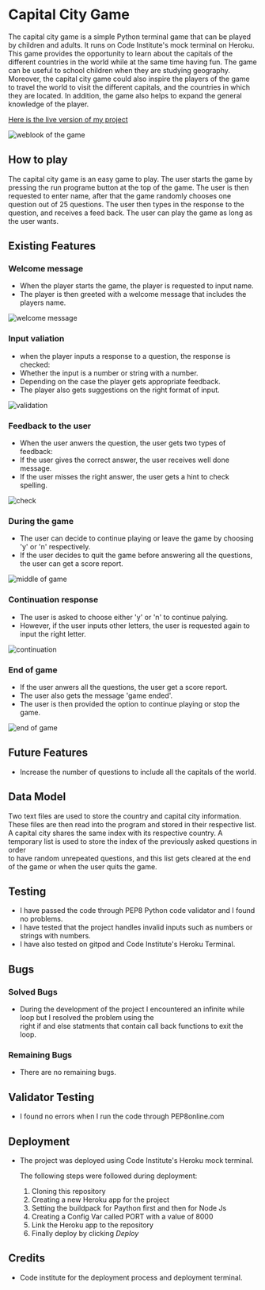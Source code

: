 # Capital City Game

<p>
The capital city game is a simple Python terminal game that can be played by children and adults. It runs on Code Institute's mock terminal on Heroku. This game provides the opportunity to learn about the capitals of the different countries in the world while at the same time having fun. The game can be useful to school children when they are studying geography. Moreover, the capital city game could also inspire the players of the game to travel the world to visit the different capitals, and the countries in which they are located. In addition, the game also helps to expand the general knowledge of the player.
</p>

[Here is the live version of my project](https://capital-city-quiz-game.herokuapp.com/)

![weblook of the game](assets/images/applook.PNG)

## How to play
The capital city game is an easy game to play. The user starts the game by pressing the run programe
button at the top of the game. The user is then requested to enter name, after that the game randomly chooses
one question out of 25 questions. The user then types in the response to the question, and receives a feed back.
The user can play the game as long as the user wants.

## Existing Features

### Welcome message
* When the player starts the game, the player is requested to input name.
* The player is then greeted with a welcome message that includes the players name.

![welcome message](assets/images/welcome.PNG)

### Input valiation
* when the player inputs a response to a question, the response is checked:
* Whether the input is a number or string with a number.
* Depending on the case the player gets appropriate feedback.
* The player also gets suggestions on the right format of input.

![validation](assets/images/invalidinput.PNG)

### Feedback to the user
* When the user anwers the question, the user gets two types of feedback:
* If the user gives the correct answer, the user receives well done message.
* If the user misses the right answer, the user gets a hint to check spelling.

![check](assets/images/checkanswer.PNG)

### During the game
* The user can decide to continue playing or leave the game by choosing  'y' or 'n' respectively.
* If the user decides to quit the game before answering all the questions, the user can get a score report.

![middle of game](assets/images/midgame.PNG)

### Continuation response
* The user is asked to choose either 'y' or 'n' to continue palying.
* However, if the user inputs other letters, the user is requested again to input the right letter.

![continuation](assets/images/continuresponse.PNG)

### End of game
* If the user anwers all the questions, the user get a score report.
* The user also gets the message 'game ended'.
* The user is then provided the option to continue playing or stop the game.

![end of game](assets/images/endofgame.PNG)

## Future Features
* Increase the number of questions to include all the capitals of the world.

## Data Model
<p>Two text files are used to store the country and capital city information. These files are then read into the program and stored in their respective list.<br>
 A capital city shares the same index with its respective country. A temporary list is used to store the index of the previously asked questions in order <br>to have
 random unrepeated questions, and this list gets cleared at the end of the game or when the user quits the game.</p>

 ## Testing
* I have passed the code through PEP8 Python code validator and I found no problems.
* I have tested that the project handles invalid inputs such as numbers or strings with numbers.
* I have also tested on gitpod and Code Institute's Heroku Terminal.

## Bugs

### Solved Bugs

* During the development of the project I encountered an infinite while loop but I resolved the problem using the <br> right if and else statments that contain call back functions to exit the loop.

### Remaining Bugs
* There are no remaining bugs.

## Validator Testing
* I found no errors when I run the code through PEP8online.com

## Deployment
* The project was deployed using Code Institute's Heroku mock terminal.
<ul> The following steps were followed during deployment:
  <ol>
  <li>Cloning this repository</li>
  <li>Creating a new Heroku app for the project</li>
  <li>Setting the buildpack for Paython first and then for Node Js</li>
  <li>Creating a Config Var called PORT with a value of 8000</li>
  <li>Link the Heroku app to the repository</li>
  <li>Finally deploy by clicking <em>Deploy</em></li>
  </ol>
</ul>

## Credits
* Code institute for the deployment process and deployment terminal.






